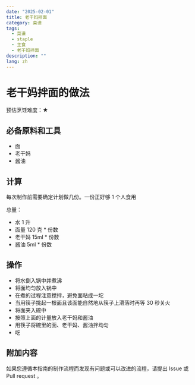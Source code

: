 ```yaml
---
date: "2025-02-01"
title: 老干妈拌面
category: 菜谱
tags:
  - 菜谱
  - staple
  - 主食
  - 老干妈拌面
description: ""
lang: zh
---
```


# 老干妈拌面的做法

预估烹饪难度：★

## 必备原料和工具

* 面
* 老干妈
* 酱油

## 计算

每次制作前需要确定计划做几份。一份正好够 1 个人食用

总量：

* 水 1 升
* 面量 120 克 * 份数
* 老干妈 15ml * 份数
* 酱油 5ml * 份数

## 操作

* 将水倒入锅中并煮沸
* 将面均匀放入锅中
* 在煮的过程注意搅拌，避免面粘成一坨
* 当用筷子挑起一根面且该面能自然地从筷子上滑落时再等 30 秒关火
* 将面夹入碗中
* 按照上面的计量放入老干妈和酱油
* 用筷子将碗里的面、老干妈、酱油拌均匀
* 吃

## 附加内容

如果您遵循本指南的制作流程而发现有问题或可以改进的流程，请提出 Issue 或 Pull request 。
